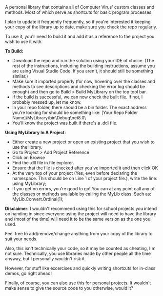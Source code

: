 A personal library that contains all of Computer Virus' custom classes and methods. Most of which serve as shortcuts for basic program processes.

I plan to update it frequently frequently, so if you're interested it keeping your copy of the library up to date, make sure you check the repo regularly.

To use it, you'll need to build it and add it as a reference to the project you wish to use it with.

**To Build:**
- Download the repo and run the solution using your IDE of choice. (The rest of the instructions, including the building instructions, assume you are using Visual Studio Code. If you aren't, it should still be something similar.)
- Make sure it imported properly (for now, hovering over the classes and methods to see descriptions and checking the error log should be enough) and then go to Build > Build MyLibrary on the top tool bar.
- If the build is successful, we can now check the built file. If not, I probably messed up, let me know.
- In your repo folder, there should be a bin folder. The exact address you're looking for should be something like: [Your Repo Folder Name]\MyLibrary\bin\Debug\net8.0\
- You'll know the project was built if there's a .ddl file.

**Using MyLibrary In A Project:**
- Either create a new project or open an existing project that you wish to use the library.
- Go to Project > Add Project Reference
- Click on Browse
- Find the .dll file in file explorer.
- Ensure that the file is checked after you've imported it and then click OK
- At the very top of your project (Yes, even before declaring the namespace. This should be on Line 1 of your project file.), write the line: using MyLibrary;
- If you get no errors, you're good to go! You can at any point call any of the classes or methods available by calling the MyLib class. Such as: MyLib.Convert.Ordinal(1);

**Disclaimer:**
I wouldn't recommend using this for school projects you intend on handing in since everyone using the project will need to have the library and (most of the time) will need it to be the same version as the one you used.

Feel free to add/remove/change anything from your copy of the library to suit your needs.

Also, this isn't technically your code, so it may be counted as cheating, I'm not sure. Technically, you use libraries made by other people all the time anyway, but I personally wouldn't risk it.

However, for stuff like excercises and quickly writing shortcuts for in-class demos, go right ahead!

Finally, of course, you can also use this for personal projects. It wouldn't make sense to give the source code to you otherwise, would it?
